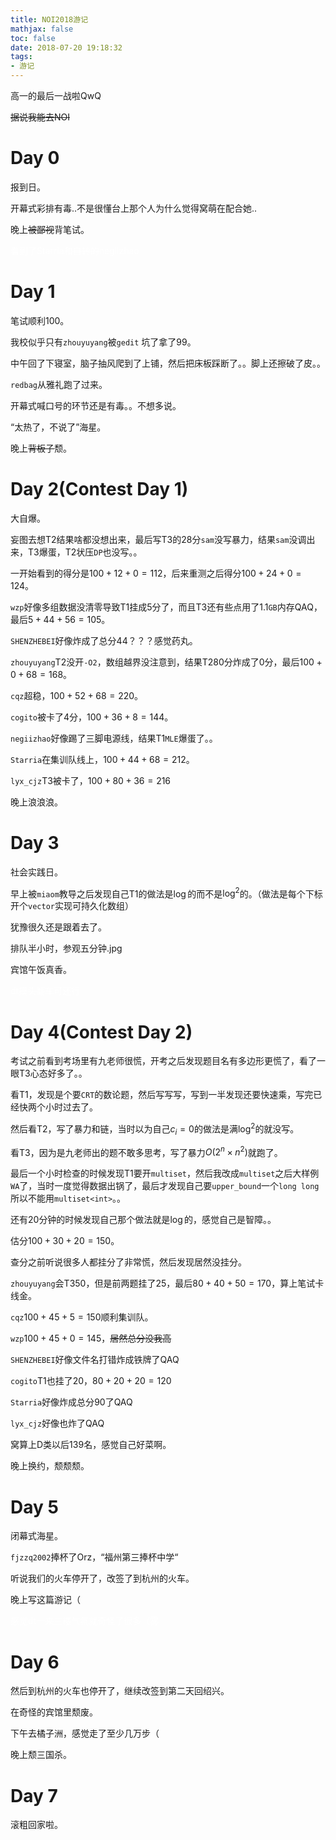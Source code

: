 ```yaml
---
title: NOI2018游记
mathjax: false
toc: false
date: 2018-07-20 19:18:32
tags:
- 游记
---
```


高一的最后一战啦QwQ

<!-- more -->

<del>据说我能去NOI</del>

# Day 0

报到日。

开幕式彩排有毒..不是很懂台上那个人为什么觉得窝萌在配合她..

晚上<del>被鄙视</del>背笔试。

<span style="color:#ffffff;">看到了Starria和<del>自转的</del>negiizhao</span>

# Day 1

笔试顺利$100$。

我校似乎只有`zhouyuyang`被`gedit` 坑了拿了$99$。

中午回了下寝室，脑子抽风爬到了上铺，然后把床板踩断了。。脚上还擦破了皮。。

`redbag`从雅礼跑了过来。

开幕式喊口号的环节还是有毒。。不想多说。

“太热了，不说了”海星。

晚上<del>背板子</del>颓。

# Day 2(Contest Day 1)

大自爆。

妄图去想T2结果啥都没想出来，最后写T3的$28$分`sam`没写暴力，结果`sam`没调出来，T3爆蛋，T2状压`DP`也没写。。

一开始看到的得分是$100+12+0=112$，后来重测之后得分$100+24+0=124$。

`wzp`好像多组数据没清零导致T1挂成$5$分了，而且T3还有些点用了$1.1\texttt{GB}$内存QAQ，最后$5+44+56=105$。

`SHENZHEBEI`好像炸成了总分$44$？？？感觉药丸。

`zhouyuyang`T2没开`-O2`，数组越界没注意到，结果T2$80$分炸成了$0$分，最后$100+0+68=168$。

`cqz`超稳，$100+52+68=220$。

`cogito`被卡了$4$分，$100+36+8=144$。

`negiizhao`好像踢了三脚电源线，结果T1`MLE`爆蛋了。。

`Starria`在集训队线上，$100+44+68=212$。

`lyx_cjz`T3被卡了，$100+80+36=216$

晚上浪浪浪。

# Day 3

社会实践日。

早上被`miaom`教导之后发现自己T1的做法是$\log$的而不是$\log^2$的。（做法是每个下标开个`vector`实现可持久化数组）

犹豫很久还是跟着去了。

排队半小时，参观五分钟.jpg

宾馆午饭真香。

<span style="color:#ffffff;">dt摸头翻车可还行</span>

# Day 4(Contest Day 2)

考试之前看到考场里有九老师很慌，开考之后发现题目名有多边形更慌了，看了一眼T3心态好多了。。

看T1，发现是个要`CRT`的数论题，然后写写写，写到一半发现还要快速乘，写完已经快两个小时过去了。

然后看T2，写了暴力和链，当时以为自己$c_i=0$的做法是满$\log^2$的就没写。

看T3，因为是九老师出的题不敢多思考，写了暴力$O(2^n\times n^2)$就跑了。

最后一个小时检查的时候发现T1要开`multiset`，然后我改成`multiset`之后大样例`WA`了，当时一度觉得数据出锅了，最后才发现自己要`upper_bound`一个`long long`所以不能用`multiset<int>`。。

还有$20$分钟的时候发现自己那个做法就是$\log$的，感觉自己是智障。。

估分$100+30+20=150$。

查分之前听说很多人都挂分了非常慌，然后发现居然没挂分。

`zhouyuyang`会T3$50$，但是前两题挂了$25$，最后$80+40+50=170$，算上笔试卡线金。

`cqz`$100+45+5=150$顺利集训队。

`wzp`$100+45+0=145$，<del>居然总分没我高</del>

`SHENZHEBEI`好像文件名打错炸成铁牌了QAQ

`cogito`T1也挂了$20$，$80+20+20=120$

`Starria`好像炸成总分$90$了QAQ

`lyx_cjz`好像也炸了QAQ

窝算上D类以后$139$名，感觉自己好菜啊。

晚上换约，颓颓颓。

# Day 5

闭幕式海星。

`fjzzq2002`捧杯了Orz，“福州第三捧杯中学“

听说我们的火车停开了，改签了到杭州的火车。

晚上写这篇游记（

<span style="color:#ffffff;">感觉dt一来三楼气氛就奇怪了很多（雾</span>

# Day 6

然后到杭州的火车也停开了，继续改签到第二天回绍兴。

在奇怪的宾馆里颓废。

下午去橘子洲，感觉走了至少几万步（

晚上颓三国杀。

# Day 7

滚粗回家啦。